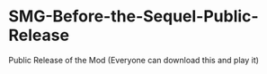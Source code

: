 # SMG-Before-the-Sequel-Public-Release
Public Release of the Mod (Everyone can download this and play it)
